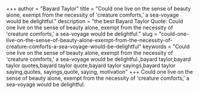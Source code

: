 +++
author = "Bayard Taylor"
title = "Could one live on the sense of beauty alone, exempt from the necessity of 'creature comforts,' a sea-voyage would be delightful."
description = "the best Bayard Taylor Quote: Could one live on the sense of beauty alone, exempt from the necessity of 'creature comforts,' a sea-voyage would be delightful."
slug = "could-one-live-on-the-sense-of-beauty-alone-exempt-from-the-necessity-of-creature-comforts-a-sea-voyage-would-be-delightful"
keywords = "Could one live on the sense of beauty alone, exempt from the necessity of 'creature comforts,' a sea-voyage would be delightful.,bayard taylor,bayard taylor quotes,bayard taylor quote,bayard taylor sayings,bayard taylor saying,quotes, sayings,quote, saying, motivation"
+++
Could one live on the sense of beauty alone, exempt from the necessity of 'creature comforts,' a sea-voyage would be delightful.
